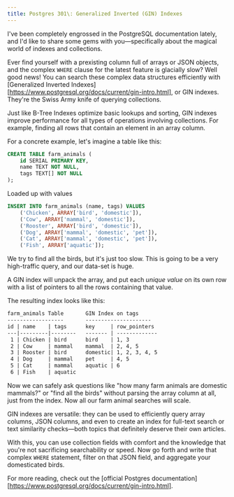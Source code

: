 ```yaml
---
title: Postgres 301\: Generalized Inverted (GIN) Indexes 
---
```


I've been completely engrossed in the PostgreSQL documentation lately, and I'd like to share some gems with you—specifically about the magical world of indexes and collections.

Ever find yourself with a prexisting column full of arrays or JSON objects, and the complex `WHERE` clause for the latest feature is glacially slow? Well good news! You can search these complex data structures efficiently with [Generalized Inverted Indexes][https://www.postgresql.org/docs/current/gin-intro.html], or GIN indexes. They're the Swiss Army knife of querying collections.<!--more-->

Just like B-Tree Indexes optimize basic lookups and sorting, GIN indexes improve performance for all types of operations involving collections.
 For example, finding all rows that contain an element in an array column.

For a concrete example, let's imagine a table like this:

```sql
CREATE TABLE farm_animals (
    id SERIAL PRIMARY KEY,
    name TEXT NOT NULL,
    tags TEXT[] NOT NULL
);
```

Loaded up with values

```sql
INSERT INTO farm_animals (name, tags) VALUES
    ('Chicken', ARRAY['bird', 'domestic']),
    ('Cow', ARRAY['mammal', 'domestic']),
    ('Rooster', ARRAY['bird', 'domestic']),
    ('Dog', ARRAY['mammal', 'domestic', 'pet']),
    ('Cat', ARRAY['mammal', 'domestic', 'pet']),
    ('Fish', ARRAY['aquatic']);
```

We try to find all the birds, but it's just too slow. This is going to be a very high-traffic query, and our data-set is huge.

A GIN index will unpack the array, and put each _unique value_ on its own row with a list of pointers to all the rows containing that value.

The resulting index looks like this:

```txt
farm_animals Table       GIN Index on tags
------------------       ---------------------
id | name    | tags      key     | row_pointers
---|---------|--------   ------- | -------------
 1 | Chicken | bird      bird    | 1, 3
 2 | Cow     | mammal    mammal  | 2, 4, 5
 3 | Rooster | bird      domestic| 1, 2, 3, 4, 5
 4 | Dog     | mammal    pet     | 4, 5
 5 | Cat     | mammal    aquatic | 6
 6 | Fish    | aquatic
```

Now we can safely ask questions like "how many farm animals are domestic mammals?" or "find all the birds" without parsing the array column at all, just from the index. Now all our farm animal searches will scale.

GIN indexes are versatile: they can be used to efficiently query array columns, JSON columns, and even to create an index for full-text search or text similarity checks—both topics that definitely deserve their own articles.

With this, you can use collection fields with comfort and the knowledge that you're not sacrificing searchability or speed. Now go forth and write that complex `WHERE` statement, filter on that JSON field, and aggregate your domesticated birds.

For more reading, check out the [official Postgres documentation][https://www.postgresql.org/docs/current/gin-intro.html]. 

